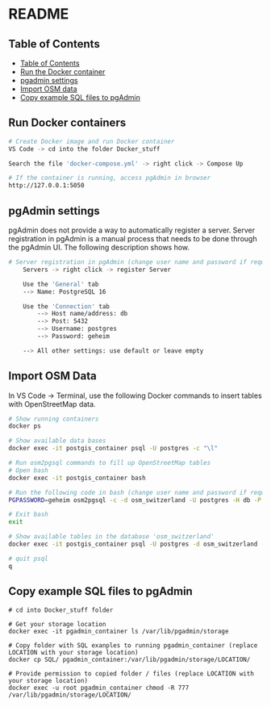 # README

## Table of Contents
- [Table of Contents](#table-of-contents)
- [Run the Docker container](#run-docker-containers)
- [pgadmin settings](#pgadmin-settings)
- [Import OSM data](#import-osm-data)
- [Copy example SQL files to pgAdmin](#copy-example-sql-files-to-pgadmin)


## Run Docker containers

```bash
# Create Docker image and run Docker container
VS Code -> cd into the folder Docker_stuff

Search the file 'docker-compose.yml' -> right click -> Compose Up

# If the container is running, access pgAdmin in browser
http://127.0.0.1:5050
```

## pgAdmin settings

pgAdmin does not provide a way to automatically register a server. Server registration in pgAdmin is a manual process that needs to be done through the pgAdmin UI. The following description shows how.

```bash
# Server registration in pgAdmin (change user name and password if required):
    Servers -> right click -> register Server

    Use the 'General' tab
    --> Name: PostgreSQL 16

    Use the 'Connection' tab
        --> Host name/address: db
        --> Post: 5432
        --> Username: postgres
        --> Password: geheim

    --> All other settings: use default or leave empty
```

## Import OSM Data

In VS Code -> Terminal, use the following Docker commands to insert tables with OpenStreetMap data.

```bash
# Show running containers
docker ps

# Show available data bases
docker exec -it postgis_container psql -U postgres -c "\l"

# Run osm2pgsql commands to fill up OpenStreetMap tables
# Open bash
docker exec -it postgis_container bash

# Run the following code in bash (change user name and password if required)
PGPASSWORD=geheim osm2pgsql -c -d osm_switzerland -U postgres -H db -P 5432 -S /usr/bin/default.style /tmp/switzerland-latest.osm.pbf

# Exit bash
exit

# Show available tables in the database 'osm_switzerland'
docker exec -it postgis_container psql -U postgres -d osm_switzerland -c "\dt;"

# quit psql
q
```

## Copy example SQL files to pgAdmin

```bashs
# cd into Docker_stuff folder

# Get your storage location
docker exec -it pgadmin_container ls /var/lib/pgadmin/storage

# Copy folder with SQL exanples to running pgadmin_container (replace LOCATION with your storage location)
docker cp SQL/ pgadmin_container:/var/lib/pgadmin/storage/LOCATION/

# Provide permission to copied folder / files (replace LOCATION with your storage location)
docker exec -u root pgadmin_container chmod -R 777 /var/lib/pgadmin/storage/LOCATION/
```
